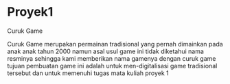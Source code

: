 # Proyek1
Curuk Game

Curuk Game merupakan permainan tradisional yang pernah dimainkan pada anak anak tahun 2000
namun asal usul game ini tidak diketahui nama resminya sehingga kami memberikan nama gamenya dengan curuk game
tujuan pembuatan game ini adalah untuk men-digitalisasi game tradisional tersebut dan untuk memenuhi tugas mata kuliah proyek 1
